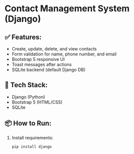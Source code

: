 # Contact Management System (Django)

## ✅ Features:
- Create, update, delete, and view contacts
- Form validation for name, phone number, and email
- Bootstrap 5 responsive UI
- Toast messages after actions
- SQLite backend (default Django DB)

## 🚀 Tech Stack:
- Django (Python)
- Bootstrap 5 (HTML/CSS)
- SQLite

## 📦 How to Run:
1. Install requirements:
   ```bash
   pip install django
